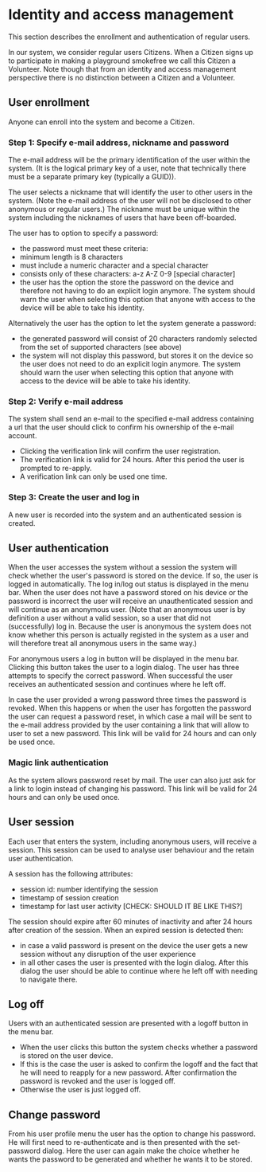 # Identity and access management
This section describes the enrollment and authentication of regular users.

In our system, we consider regular users Citizens. When a Citizen signs up to participate in making a playground smokefree we call this Citizen a Volunteer. Note though that from an identity and access management perspective there is no distinction between a Citizen and a Volunteer.

## User enrollment
Anyone can enroll into the system and become a Citizen.

### Step 1: Specify e-mail address, nickname and password
The e-mail address will be the primary identification of the user within
the system. (It is the logical primary key of a user, note that technically there
must be a separate primary key (typically a GUID)).

The user selects a nickname that will identify the user to other users in the system. (Note the
e-mail address of the user will not be disclosed to other anonymous or regular users.) The nickname
must be unique within the system including the nicknames of users that have been off-boarded.

The user has to option to specify a password:
- the password must meet these criteria:
 - minimum length is 8 characters
 - must include a numeric character and a special character
 - consists only of these characters: a-z A-Z 0-9 [special character]
- the user has the option the store the password on the device and therefore not having to
do an explicit login anymore. The system should warn the user when selecting this option
that anyone with access to the device will be able to take his identity.

Alternatively the user has the option to let the system generate a password:
- the generated password will consist of 20 characters randomly selected from the set of supported
characters (see above)
- the system will not display this password, but stores it on the device so the user does
not need to do an explicit login anymore. The system should warn the user when selecting this option
that anyone with access to the device will be able to take his identity.

### Step 2: Verify e-mail address
The system shall send an e-mail to the specified e-mail address containing a url that the
user should click to confirm his ownership of the e-mail account.
- Clicking the verification link will confirm the user registration.
- The verification link is valid for 24 hours. After this period the user is prompted to re-apply.
- A verification link can only be used one time.

### Step 3: Create the user and log in
A new user is recorded into the system and an authenticated session is created.

## User authentication
When the user accesses the system without a session the system will check whether the user's
password is stored on the device. If so, the user is logged in automatically. The log in/log out status
is displayed in the menu bar. When the user does not have a password stored on his device or the password is
incorrect the user will receive an unauthenticated session and will continue as an anonymous user. (Note that an anonymous user is by definition a user without a valid session, so a user that did not (successfully) log in. Because the user is 
anonymous the system does not know whether this person is actually registed in the system as a user and will therefore treat all anonymous users in the same way.)

For anonymous users a log in button will be displayed in the menu bar. Clicking this button takes the user
to a login dialog. The user has three attempts to specify the correct password. When successful the user
receives an authenticated session and continues where he left off.

In case the user provided a wrong password three times the password is revoked. When this happens or when the
user has forgotten the password the user can request a password reset, in which case a mail will be sent to
the e-mail address provided by the user containing a link that will allow to user to set a new password. This link will be
valid for 24 hours and can only be used once.

### Magic link authentication
As the system allows password reset by mail. The user can also just ask for a link to login instead of changing his password. This link will be valid for 24 hours and can only be used once.

## User session
Each user that enters the system, including anonymous users, will receive a session. This session can be used to analyse user
behaviour and the retain user authentication.

A session has the following attributes:
- session id: number identifying the session
- timestamp of session creation
- timestamp for last user activity [CHECK: SHOULD IT BE LIKE THIS?]


The session should expire after 60 minutes of inactivity and after 24 hours after creation of the session.
When an expired session is detected then:
- in case a valid password is present on the device the user gets a new session without any disruption of the user experience
- in all other cases the user is presented with the login dialog. After this dialog the user should be able to continue where he left off with needing to navigate there.

## Log off
Users with an authenticated session are presented with a logoff button in the
menu bar.
- When the user clicks this button the system checks whether a password
is stored on the user device.
- If this is the case the user is asked to confirm the logoff and the fact that he
will need to reapply for a new password. After confirmation the password is revoked and the user is logged off.
- Otherwise the user is just logged off.

## Change password
From his user profile menu the user has the option to change his password.
He will first need to re-authenticate and is then presented with the set-password
dialog. Here the user can again make the choice whether he wants the password to
be generated and whether he wants it to be stored.
